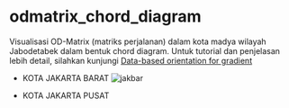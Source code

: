 # odmatrix_chord_diagram
Visualisasi OD-Matrix (matriks perjalanan) dalam kota madya wilayah Jabodetabek dalam bentuk chord diagram. Untuk tutorial dan penjelasan  lebih detail, silahkan kunjungi [Data-based orientation for gradient](https://www.visualcinnamon.com/2016/06/orientation-gradient-d3-chord-diagram)

* KOTA JAKARTA BARAT
![jakbar](https://user-images.githubusercontent.com/48954802/77220004-f38e0680-6b6d-11ea-892d-b23390a2784e.png)

* KOTA JAKARTA PUSAT
